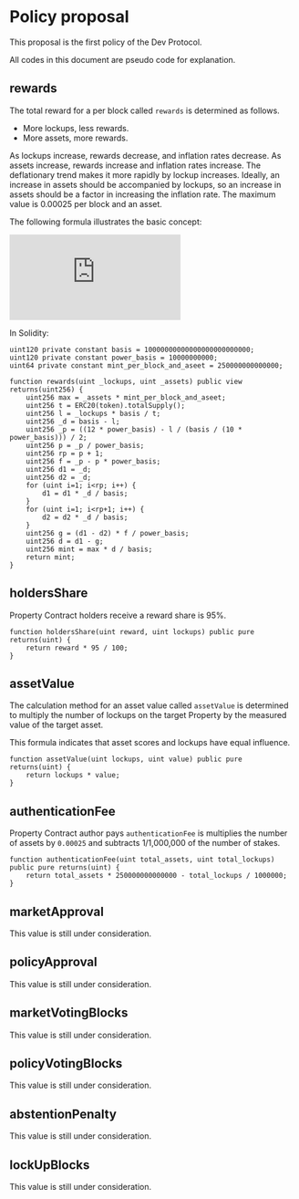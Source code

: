 # Policy proposal

This proposal is the first policy of the Dev Protocol.

All codes in this document are pseudo code for explanation.

## rewards

The total reward for a per block called `rewards` is determined as follows.

- More lockups, less rewards.
- More assets, more rewards.

As lockups increase, rewards decrease, and inflation rates decrease. As assets increase, rewards increase and inflation rates increase. The deflationary trend makes it more rapidly by lockup increases. Ideally, an increase in assets should be accompanied by lockups, so an increase in assets should be a factor in increasing the inflation rate. The maximum value is 0.00025 per block and an asset.

The following formula illustrates the basic concept:

![Rewards = Max*(1-StakingRate)^((12-(StakingRate*10))/2)](https://latex.codecogs.com/svg.latex?%5Cdpi%7B200%7D%20Rewards%20%3D%20Max*%281-StakingRate%29%5E%7B%2812-%28StakingRate*10%29%29/2%7D)

In Solidity:

```solidity
uint120 private constant basis = 10000000000000000000000000;
uint120 private constant power_basis = 10000000000;
uint64 private constant mint_per_block_and_aseet = 250000000000000;

function rewards(uint _lockups, uint _assets) public view returns(uint256) {
	uint256 max = _assets * mint_per_block_and_aseet;
	uint256 t = ERC20(token).totalSupply();
	uint256 l = _lockups * basis / t;
	uint256 _d = basis - l;
	uint256 _p = ((12 * power_basis) - l / (basis / (10 * power_basis))) / 2;
	uint256 p = _p / power_basis;
	uint256 rp = p + 1;
	uint256 f = _p - p * power_basis;
	uint256 d1 = _d;
	uint256 d2 = _d;
	for (uint i=1; i<rp; i++) {
		d1 = d1 * _d / basis;
	}
	for (uint i=1; i<rp+1; i++) {
		d2 = d2 * _d / basis;
	}
	uint256 g = (d1 - d2) * f / power_basis;
	uint256 d = d1 - g;
	uint256 mint = max * d / basis;
	return mint;
}
```

## holdersShare

Property Contract holders receive a reward share is 95%.

```solidity
function holdersShare(uint reward, uint lockups) public pure returns(uint) {
	return reward * 95 / 100;
}
```

## assetValue

The calculation method for an asset value called `assetValue` is determined to multiply the number of lockups on the target Property by the measured value of the target asset.

This formula indicates that asset scores and lockups have equal influence.

```solidity
function assetValue(uint lockups, uint value) public pure returns(uint) {
	return lockups * value;
}
```

## authenticationFee

Property Contract author pays `authenticationFee` is multiplies the number of assets by `0.00025` and subtracts 1/1,000,000 of the number of stakes.

```solidity
function authenticationFee(uint total_assets, uint total_lockups) public pure returns(uint) {
	return total_assets * 250000000000000 - total_lockups / 1000000;
}
```

## marketApproval

This value is still under consideration.

## policyApproval

This value is still under consideration.

## marketVotingBlocks

This value is still under consideration.

## policyVotingBlocks

This value is still under consideration.

## abstentionPenalty

This value is still under consideration.

## lockUpBlocks

This value is still under consideration.
